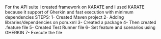 For the API suite i created framework on KARATE 
and i used KARATE because it support of Gherkin and fast execution with minimum dependencies
STEPS:
1- Created Maven project
2- Adding libraries/dependencies on pom.xml
3- Created a package
4- Then created .feature file 
5- Created Test Runner file 
6- Set feature and scenarios using GHERKIN 
7- Execute the file 
